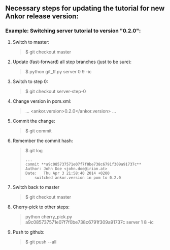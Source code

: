 ## Necessary steps for updating the tutorial for new Ankor release version:

### Example: Switching server tutorial to version "0.2.0":

1. Switch to master:

    > $ git checkout master

2. Update (fast-forward) all step branches (just to be sure):

    > $ python git_ff.py server 0 9 -ic

3. Switch to step 0:

    > $ git checkout server-step-0

4. Change version in pom.xml:

    > ...
    >  <ankor.version>0.2.0</ankor.version>
    > ...

5. Commit the change:

    > $ git commit

6. Remember the commit hash:

    > $ git log
    >
    >     ...
    >     commit **a9c085737571e07f7f0be738c6791f309a91737c**
    >     Author: John Doe <john.doe@irian.at>
    >     Date:   Thu Apr 3 21:58:40 2014 +0200
    >         switched ankor.version in pom to 0.2.0

7. Switch back to master

    > $ git checkout master

8. Cherry-pick to other steps:

    > python cherry_pick.py a9c085737571e07f7f0be738c6791f309a91737c server 1 8 -ic

9. Push to github:

    > $ git push --all

